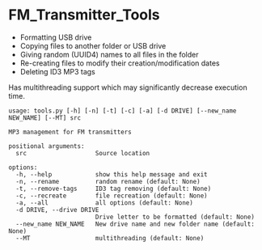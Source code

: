 # FM_Transmitter_Tools

* Formatting USB drive
* Copying files to another folder or USB drive
* Giving random (UUID4) names to all files in the folder
* Re-creating files to modify their creation/modification dates
* Deleting ID3 MP3 tags

Has multithreading support which may significantly decrease execution time.

```text
usage: tools.py [-h] [-n] [-t] [-c] [-a] [-d DRIVE] [--new_name NEW_NAME] [--MT] src

MP3 management for FM transmitters

positional arguments:
  src                   Source location

options:
  -h, --help            show this help message and exit
  -n, --rename          random rename (default: None)
  -t, --remove-tags     ID3 tag removing (default: None)
  -c, --recreate        file recreation (default: None)
  -a, --all             all options (default: None)
  -d DRIVE, --drive DRIVE
                        Drive letter to be formatted (default: None)
  --new_name NEW_NAME   New drive name and new folder name (default: None)
  --MT                  multithreading (default: None)
```
